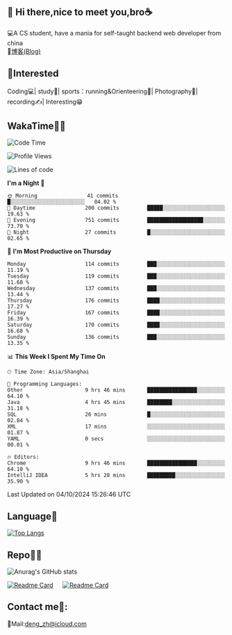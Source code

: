 👋 Hi there,nice to meet you,bro☕
---
💻A CS student, have a mania for self-taught backend web developer from china   
📌[博客(Blog)](https://github.com/HealUP/MyBlog)

 <!-- waka-box start -->
 <!-- waka-box end -->
 
🧲**Interested**
--
Coding💻| study📖| sports：running&Orienteering🏃‍| Photography📸| recording✍️| Interesting😁

WakaTime👨‍💻
---
<!--START_SECTION:waka-->
![Code Time](http://img.shields.io/badge/Code%20Time-1%2C880%20hrs%2045%20mins-blue)

![Profile Views](http://img.shields.io/badge/Profile%20Views-0-blue)

![Lines of code](https://img.shields.io/badge/From%20Hello%20World%20I%27ve%20Written-205.0%20thousand%20lines%20of%20code-blue)

**I'm a Night 🦉** 

```text
🌞 Morning                41 commits          █░░░░░░░░░░░░░░░░░░░░░░░░   04.02 % 
🌆 Daytime                200 commits         █████░░░░░░░░░░░░░░░░░░░░   19.63 % 
🌃 Evening                751 commits         ██████████████████░░░░░░░   73.70 % 
🌙 Night                  27 commits          █░░░░░░░░░░░░░░░░░░░░░░░░   02.65 % 
```
📅 **I'm Most Productive on Thursday** 

```text
Monday                   114 commits         ███░░░░░░░░░░░░░░░░░░░░░░   11.19 % 
Tuesday                  119 commits         ███░░░░░░░░░░░░░░░░░░░░░░   11.68 % 
Wednesday                137 commits         ███░░░░░░░░░░░░░░░░░░░░░░   13.44 % 
Thursday                 176 commits         ████░░░░░░░░░░░░░░░░░░░░░   17.27 % 
Friday                   167 commits         ████░░░░░░░░░░░░░░░░░░░░░   16.39 % 
Saturday                 170 commits         ████░░░░░░░░░░░░░░░░░░░░░   16.68 % 
Sunday                   136 commits         ███░░░░░░░░░░░░░░░░░░░░░░   13.35 % 
```


📊 **This Week I Spent My Time On** 

```text
🕑︎ Time Zone: Asia/Shanghai

💬 Programming Languages: 
Other                    9 hrs 46 mins       ████████████████░░░░░░░░░   64.10 % 
Java                     4 hrs 45 mins       ████████░░░░░░░░░░░░░░░░░   31.18 % 
SQL                      26 mins             █░░░░░░░░░░░░░░░░░░░░░░░░   02.84 % 
XML                      17 mins             ░░░░░░░░░░░░░░░░░░░░░░░░░   01.87 % 
YAML                     0 secs              ░░░░░░░░░░░░░░░░░░░░░░░░░   00.01 % 

🔥 Editors: 
Chrome                   9 hrs 46 mins       ████████████████░░░░░░░░░   64.10 % 
IntelliJ IDEA            5 hrs 28 mins       █████████░░░░░░░░░░░░░░░░   35.90 % 
```


 Last Updated on 04/10/2024 15:26:46 UTC
<!--END_SECTION:waka-->

Language🚀
---
[![Top Langs](https://github-readme-stats.vercel.app/api/top-langs/?username=HealUP&layout=compact&hide_border=true)](https://github.com/HealUP)

Repo🧑‍💻
---
![Anurag's GitHub stats](https://github-readme-stats.vercel.app/api?username=HealUP&count_private=true&show_icons=true&theme=gruvbox&hide_border=true) 

[![Readme Card](https://github-readme-stats.vercel.app/api/pin/?username=HealUP&repo=InternetEy&theme=transparent)](https://github.com/HealUP/InternetEy) &emsp;
[![Readme Card](https://github-readme-stats.vercel.app/api/pin/?username=HealUP&repo=CampusExperience&theme=transparent)](https://github.com/HealUP/CampusExperience)


Contact me📱:
---
📮Mail:deng_zh@icloud.com  
